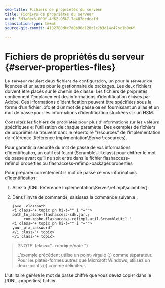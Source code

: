 ```yaml
---
seo-title: Fichiers de propriétés du serveur
title: Fichiers de propriétés du serveur
uuid: 3d3a0ee3-009f-4d62-9587-7e487ecdcafd
translation-type: tm+mt
source-git-commit: 4102780d0c7d0b96d120c1c2b3d14c47bc1b0e6f

---
```



# Fichiers de propriétés du serveur {#server-properties-files}

Le serveur requiert deux fichiers de configuration, un pour le serveur de licences et un autre pour le gestionnaire de packages. Les deux fichiers doivent être placés sur le chemin de classe. Les fichiers de propriétés contiennent l’emplacement des informations d’identification émises par Adobe. Ces informations d’identification peuvent être spécifiées sous la forme d’un fichier .pfx et d’un mot de passe ou en fournissant un alias et un mot de passe pour les informations d’identification stockées sur un HSM.

Consultez les fichiers de propriétés pour plus d&#39;informations sur les valeurs spécifiques et l&#39;utilisation de chaque paramètre. Des exemples de fichiers de propriétés se trouvent dans le répertoire &quot;resources&quot; de l&#39;implémentation de référence (Référence Implementation\Server\resources).

Pour garantir la sécurité du mot de passe de vos informations d’identification, un outil est fourni (ScrambleUtil.class) pour chiffrer le mot de passe avant qu’il ne soit entré dans le fichier flashaccess-refimpl.properties ou flashaccess-refimpl-packager.properties.

Pour préparer correctement le mot de passe de vos informations d’identification :

1. Allez à [!DNL Reference Implementation\Server\refimpl\scrambler].
1. Dans l&#39;invite de commande, saisissez la commande suivante :

   ```
   java -classpath  
   <i class="+ topic ph hi-d="" i "="">
   path_to_adobe-flashaccess-sdk.jar.; 
        com.adobe.flashaccess.refimpl.util.ScrambleUtil " 
   <i class="+ topic ph hi-d="" i "="">
   your_pfx_password" 
   </i class="+ topic> 
   </i class="+ topic>
   ```

>[!NOTE] {class=&quot;- rubrique/note &quot;}
>
>L’exemple précédent utilise un point-virgule (;) comme séparateur. Pour les plates-formes autres que Microsoft Windows, utilisez un deux-points (:) comme délimiteur.

L&#39;utilitaire génère le mot de passe chiffré que vous devez copier dans le [!DNL .properties] fichier.
